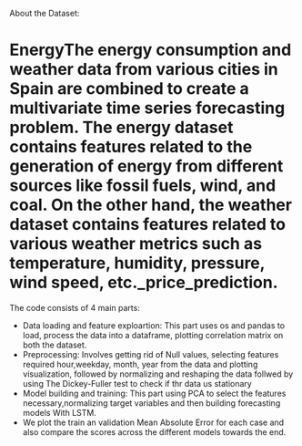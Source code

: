 About the Dataset:

# EnergyThe energy consumption and weather data from various cities in Spain are combined to create a multivariate time series forecasting problem. The energy dataset contains features related to the generation of energy from different sources like fossil fuels, wind, and coal. On the other hand, the weather dataset contains features related to various weather metrics such as temperature, humidity, pressure, wind speed, etc._price_prediction.

The code consists of 4 main parts:

- Data loading and feature exploartion: This part uses os and pandas to load, process the data into a dataframe, plotting correlation matrix on both the dataset.
- Preprocessing: Involves getting rid of Null values, selecting features required hour,weekday, month, year from the data and plotting visualization, followed by normalizing and reshaping the data follwed by using The Dickey-Fuller test to check if thr data us stationary
- Model building and training: This part using PCA to select the features necessary,normalizing target variables and then building forecasting models With LSTM.
- We plot the train an validation Mean Absolute Error for each case and also compare the scores across the different models towards the end.
